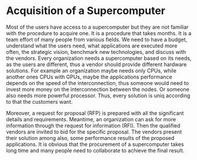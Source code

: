 # Acquisition of a Supercomputer

Most of the users have access to a supercomputer but they are not familiar with the procedure to acquire one. It is a procedure that takes months. It is a team effort of many people from various fields. 
We need to have a budget, understand what the users need, what applications are executed more often, the strategic vision, benchmark new technologies, and discuss with the vendors. Every organization needs 
a supercomputer based on its needs, as the users are different, thus a vendor should provide different hardware solutions. For example an organization maybe needs only CPUs, while another ones CPUs with GPUs,
maybe the applications performance depends on the speed of the interconnection, thus someone would need to invest more money on the interconnection between the nodes. Or someone also needs more powerful
processor. Thus, every solution is uniq according to that the customers want.

Moreover, a request for proposal (RFP) is prepared with all the significant details and requirements. Meantime, an organization can ask for more information through the request for information (RFI). 
Then the qualified vendors are invited to bid for the specific proposal. The vendors present their solution among also, some performance results of the proposed applications. It is obvious that the 
procurement of a supercomputer takes long time and many people need to collaborate to achieve the final result.
